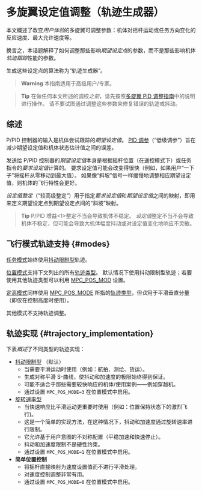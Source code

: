 # 多旋翼设定值调整（轨迹生成器）

本文概述了改变*用户体验*的多旋翼可调整参数：机体对摇杆运动或任务方向变化的反应速度、最大允许速度等。

换言之，本话题解释了如何调整那些影响*期望设定点*的参数，而不是那些影响机体*轨迹跟踪*性能的参数。

生成这些设定点的算法称为“轨迹生成器”。

> **Warning** 本指南适用于高级用户/专家。

<span></span>

> **Tip** 在做任何本文所述的调校*之前*，请先按照[多旋翼 PID 调整指南](../config_mc/pid_tuning_guide_multicopter.md)中的说明进行操作。 请不要试图通过调整这些参数来修复错误的轨迹或抖动。

## 综述

P/PID 控制器的输入是机体尝试跟踪的*期望设定值*。 [PID 调参](../config_mc/pid_tuning_guide_multicopter.md)（“低级调参”）旨在减少期望设定值和机体状态估计值之间的误差。

发送给 P/PID 控制器的*期望设定值*本身是根据摇杆位置（在遥控模式下）或任务指令的*要求设定值*计算的。 要求设定值可能会改变得很快（例如，如果用户“一下子”将摇杆从零移动到最大值）。 如果像“斜坡”信号一样缓慢地调整相应期望设定值，则机体的飞行特性会更好。

*设定值整定*（“较高级整定”）用于指定*要求设定值*和*期望设定值*之间的映射，即用来定义期望设定点到期望设定点间的“斜坡”映射。

> **Tip** P/PID 增益<1>整定不当会导致机体不稳定。 *设定值*整定不当不会导致机体不稳定，但可能会导致大机体幅度抖动或对设定值变化地响应不灵敏。</p> </blockquote> 
> 
> ## 飞行模式轨迹支持 {#modes}
> 
> [任务模式](../flight_modes/mission.md)始终使用[抖动限制型](../config_mc/mc_jerk_limited_type_trajectory.md)轨迹。
> 
> [位置模式](../flight_modes/position_mc.md)支持下文列出的所有[轨迹类型](#trajectory_implementation)。 默认情况下使用抖动限制型轨迹；若要使用其他轨迹类型可以利用 [MPC_POS_MOD](../advanced_config/parameter_reference.md#MPC_POS_MODE) 设置。
> 
> [定高模式](../flight_modes/altitude_mc.md)同样使用 [MPC_POS_MODE](../advanced_config/parameter_reference.md#MPC_POS_MODE) 所指的[轨迹类型](#trajectory_implementation)，但*仅*用于平滑垂直分量（即仅在控制高度时使用）。
> 
> 其他模式不支持轨迹调整。
> 
> ## 轨迹实现 {#trajectory_implementation}
> 
> 下表*概述*了不同类型的轨迹实现：
> 
> - [抖动限制型](../config_mc/mc_jerk_limited_type_trajectory.md) （默认） 
>   - 当需要平滑运动时使用（例如：航拍、测绘、货运）。
>   - 生成对称平滑 S-曲线，使抖动和加速度的极限始终得到保证。
>   - 可能不适合于那些需要较快响应的机体/使用案例——例如穿越机。
>   - 通过设置 `MPC_POS_MODE=3` 在位置模式中启用。
> - [旋转速率型](../config_mc/mc_slew_rate_type_trajectory.md) 
>   - 当快速响应比平滑运动更重要时使用（例如：位置保持状态下的激烈飞行)。
>   - 这是一个简单的实现方法，在这种情况下，抖动和加速度通过旋转速率进行限制。
>   - 它允许基于用户意图的不对称配置（平稳加速和快速停止）。 
>   - 抖动和加速度限制不是硬性约束。
>   - 通过设置 `MPC_POS_MODE=1` 在位置模式中启用。
> - **简单位置控制** 
>   - 将摇杆直接映射为速度设置值而不进行平滑处理。
>   - 对速度控制调整非常有用。
>   - 通过设置 `MPC_POS_MODE=0` 在位置模式中启用。